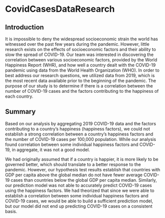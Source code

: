 # CovidCasesDataResearch

## Introduction
It is impossible to deny the widespread socioeconomic strain the world has witnessed over the past few years during the pandemic. However, little research exists on the effects of socioeconomic factors and their ability to slow the spread of COVID-19. Our team was interested in discovering the correlation between various socioeconomic factors, provided by the World Happiness Report (WHR), and how well a country dealt with the COVID-19 pandemic using data from the World Health Organization (WHO). In order to best address our research questions, we utilized data from 2019, which is the most recent data available prior to the beginning of the pandemic. The purpose of our study is to determine if there is a correlation between the number of COVID-19 cases and the factors contributing to the happiness of each country.

## Summary
Based on our analysis by aggregating 2019 COVID-19 data and the factors contributing to a country’s happiness (happiness factors), we could not establish a strong correlation between a country’s happiness factors and the number of COVID-19 cases per 100,000 population. While our analysis found correlation between some individual happiness factors and COVID-19, in aggregate, it was not a good model.

We had originally assumed that if a country is happier, it is more likely to be governed better, which should translate to a better response to the pandemic. However, our hypothesis test results establish that countries with GDP per capita above the global median do not have fewer average COVID-19 cases than countries below the global GDP per capita median. Similarly, our prediction model was not able to accurately predict COVID-19 cases using the happiness factors. We had theorized that since we were able to establish a correlation between some individual  happiness factors and COVID-19 cases, we would be able to build a sufficient prediction model,  but our model did not end up predicting COVID-19 cases on a consistent basis.
